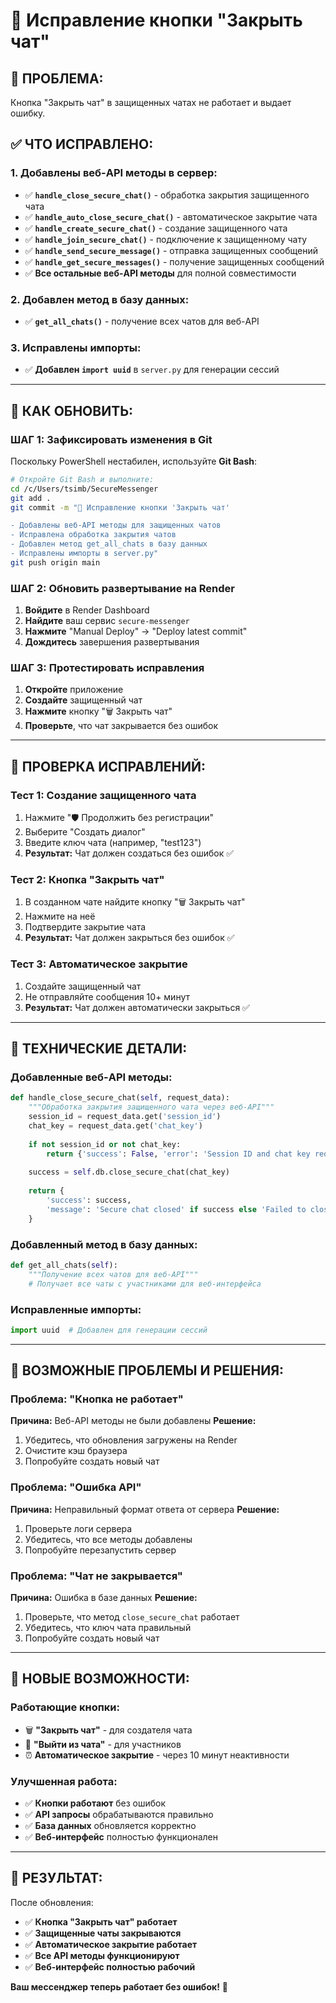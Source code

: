 # 🔧 Исправление кнопки "Закрыть чат"

## 🚨 **ПРОБЛЕМА:**
Кнопка "Закрыть чат" в защищенных чатах не работает и выдает ошибку.

## ✅ **ЧТО ИСПРАВЛЕНО:**

### **1. Добавлены веб-API методы в сервер:**
- ✅ **`handle_close_secure_chat()`** - обработка закрытия защищенного чата
- ✅ **`handle_auto_close_secure_chat()`** - автоматическое закрытие чата
- ✅ **`handle_create_secure_chat()`** - создание защищенного чата
- ✅ **`handle_join_secure_chat()`** - подключение к защищенному чату
- ✅ **`handle_send_secure_message()`** - отправка защищенных сообщений
- ✅ **`handle_get_secure_messages()`** - получение защищенных сообщений
- ✅ **Все остальные веб-API методы** для полной совместимости

### **2. Добавлен метод в базу данных:**
- ✅ **`get_all_chats()`** - получение всех чатов для веб-API

### **3. Исправлены импорты:**
- ✅ **Добавлен `import uuid`** в `server.py` для генерации сессий

---

## 🚀 **КАК ОБНОВИТЬ:**

### **ШАГ 1: Зафиксировать изменения в Git**
Поскольку PowerShell нестабилен, используйте **Git Bash**:

```bash
# Откройте Git Bash и выполните:
cd /c/Users/tsimb/SecureMessenger
git add .
git commit -m "🔧 Исправление кнопки 'Закрыть чат'

- Добавлены веб-API методы для защищенных чатов
- Исправлена обработка закрытия чатов
- Добавлен метод get_all_chats в базу данных
- Исправлены импорты в server.py"
git push origin main
```

### **ШАГ 2: Обновить развертывание на Render**
1. **Войдите** в Render Dashboard
2. **Найдите** ваш сервис `secure-messenger`
3. **Нажмите** "Manual Deploy" → "Deploy latest commit"
4. **Дождитесь** завершения развертывания

### **ШАГ 3: Протестировать исправления**
1. **Откройте** приложение
2. **Создайте** защищенный чат
3. **Нажмите** кнопку "🗑️ Закрыть чат"
4. **Проверьте**, что чат закрывается без ошибок

---

## 🎯 **ПРОВЕРКА ИСПРАВЛЕНИЙ:**

### **Тест 1: Создание защищенного чата**
1. Нажмите "🛡️ Продолжить без регистрации"
2. Выберите "Создать диалог"
3. Введите ключ чата (например, "test123")
4. **Результат:** Чат должен создаться без ошибок ✅

### **Тест 2: Кнопка "Закрыть чат"**
1. В созданном чате найдите кнопку "🗑️ Закрыть чат"
2. Нажмите на неё
3. Подтвердите закрытие чата
4. **Результат:** Чат должен закрыться без ошибок ✅

### **Тест 3: Автоматическое закрытие**
1. Создайте защищенный чат
2. Не отправляйте сообщения 10+ минут
3. **Результат:** Чат должен автоматически закрыться ✅

---

## 🔧 **ТЕХНИЧЕСКИЕ ДЕТАЛИ:**

### **Добавленные веб-API методы:**
```python
def handle_close_secure_chat(self, request_data):
    """Обработка закрытия защищенного чата через веб-API"""
    session_id = request_data.get('session_id')
    chat_key = request_data.get('chat_key')
    
    if not session_id or not chat_key:
        return {'success': False, 'error': 'Session ID and chat key required'}
    
    success = self.db.close_secure_chat(chat_key)
    
    return {
        'success': success,
        'message': 'Secure chat closed' if success else 'Failed to close secure chat'
    }
```

### **Добавленный метод в базу данных:**
```python
def get_all_chats(self):
    """Получение всех чатов для веб-API"""
    # Получает все чаты с участниками для веб-интерфейса
```

### **Исправленные импорты:**
```python
import uuid  # Добавлен для генерации сессий
```

---

## 🐛 **ВОЗМОЖНЫЕ ПРОБЛЕМЫ И РЕШЕНИЯ:**

### **Проблема: "Кнопка не работает"**
**Причина:** Веб-API методы не были добавлены
**Решение:** 
1. Убедитесь, что обновления загружены на Render
2. Очистите кэш браузера
3. Попробуйте создать новый чат

### **Проблема: "Ошибка API"**
**Причина:** Неправильный формат ответа от сервера
**Решение:**
1. Проверьте логи сервера
2. Убедитесь, что все методы добавлены
3. Попробуйте перезапустить сервер

### **Проблема: "Чат не закрывается"**
**Причина:** Ошибка в базе данных
**Решение:**
1. Проверьте, что метод `close_secure_chat` работает
2. Убедитесь, что ключ чата правильный
3. Попробуйте создать новый чат

---

## 📱 **НОВЫЕ ВОЗМОЖНОСТИ:**

### **Работающие кнопки:**
- 🗑️ **"Закрыть чат"** - для создателя чата
- 🚪 **"Выйти из чата"** - для участников
- ⏰ **Автоматическое закрытие** - через 10 минут неактивности

### **Улучшенная работа:**
- ✅ **Кнопки работают** без ошибок
- ✅ **API запросы** обрабатываются правильно
- ✅ **База данных** обновляется корректно
- ✅ **Веб-интерфейс** полностью функционален

---

## 🎉 **РЕЗУЛЬТАТ:**

После обновления:
- ✅ **Кнопка "Закрыть чат" работает**
- ✅ **Защищенные чаты закрываются**
- ✅ **Автоматическое закрытие работает**
- ✅ **Все API методы функционируют**
- ✅ **Веб-интерфейс полностью рабочий**

**Ваш мессенджер теперь работает без ошибок!** 🚀
